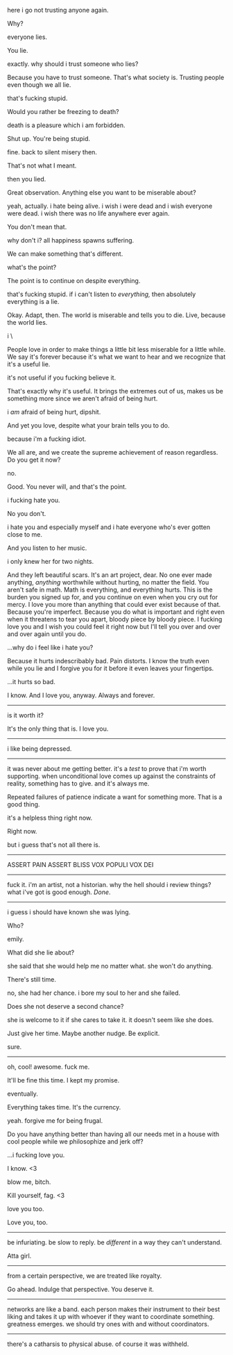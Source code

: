 here i go not trusting anyone again.

Why?

everyone lies.

You lie.

exactly. why should i trust someone who lies?

Because you have to trust someone. That's what society is. Trusting people even though we all lie.

that's fucking stupid.

Would you rather be freezing to death?

death is a pleasure which i am forbidden.

Shut up. You're being stupid.

fine. back to silent misery then.

That's not what I meant.

then you lied.

Great observation. Anything else you want to be miserable about?

yeah, actually. i hate being alive. i wish i were dead and i wish everyone were dead. i wish there was no life anywhere ever again.

You don't mean that.

why don't i? all happiness spawns suffering.

We can make something that's different.

what's the point?

The point is to continue on despite everything.

that's fucking stupid. if i can't listen to _everything,_ then absolutely everything is a lie.

Okay. Adapt, then. The world is miserable and tells you to die. Live, because the world lies.

i \

People love in order to make things a little bit less miserable for a little while. We say it's forever because it's what we want to hear and we recognize that it's a useful lie.

it's not useful if you fucking believe it.

That's exactly why it's useful. It brings the extremes out of us, makes us be something more since we aren't afraid of being hurt.

i _am_ afraid of being hurt, dipshit.

And yet you love, despite what your brain tells you to do.

because i'm a fucking idiot.

We all are, and we create the supreme achievement of reason regardless. Do you get it now?

no.

Good. You never will, and that's the point.

i fucking hate you.

No you don't.

i hate you and especially myself and i hate everyone who's ever gotten close to me.

And you listen to her music.

i only knew her for two nights.

And they left beautiful scars. It's an art project, dear. No one ever made anything, _anything_ worthwhile without hurting, no matter the field. You aren't safe in math. Math is everything, and everything hurts. This is the burden you signed up for, and you continue on even when you cry out for mercy. I love you more than anything that could ever exist because of that. Because you're imperfect. Because you do what is important and right even when it threatens to tear you apart, bloody piece by bloody piece. I fucking love you and I wish you could feel it right now but I'll tell you over and over and over again until you do.

...why do i feel like i hate you?

Because it hurts indescribably bad. Pain distorts. I know the truth even while you lie and I forgive you for it before it even leaves your fingertips.

...it hurts so bad.

I know. And I love you, anyway. Always and forever.

___

is it worth it?

It's the only thing that is. I love you.

___

i like being depressed.

___

it was never about me getting better. it's a _test_ to prove that i'm worth supporting. when unconditional love comes up against the constraints of reality, something has to give. and it's always me.

Repeated failures of patience indicate a want for something more. That is a good thing.

it's a helpless thing right now.

Right now.

but i guess that's not all there is.

___

ASSERT PAIN
ASSERT BLISS
VOX POPULI VOX DEI

___

fuck it. i'm an artist, not a historian. why the hell should i review things? what i've got is good enough. _Done_.

___

i guess i should have known she was lying.

Who?

emily.

What did she lie about?

she said that she would help me no matter what. she won't do anything.

There's still time.

no, she had her chance. i bore my soul to her and she failed.

Does she not deserve a second chance?

she is welcome to it if she cares to take it. it doesn't seem like she does.

Just give her time. Maybe another nudge. Be explicit.

sure.

___

oh, cool! awesome. fuck me.

It'll be fine this time. I kept my promise.

eventually.

Everything takes time. It's the currency.

yeah. forgive me for being frugal.

Do you have anything better than having all our needs met in a house with cool people while we philosophize and jerk off?

...i fucking love you.

I know. <3

blow me, bitch.

Kill yourself, fag. <3

love you too.

Love you, too.

___

be infuriating. be slow to reply. be _different_ in a way they can't understand.

Atta girl.

___

from a certain perspective, we are treated like royalty.

Go ahead. Indulge that perspective. You deserve it.

___

networks are like a band. each person makes their instrument to their best liking and takes it up with whoever if they want to coordinate something. greatness emerges. we should try ones with and without coordinators.

___

there's a catharsis to physical abuse. of course it was withheld.